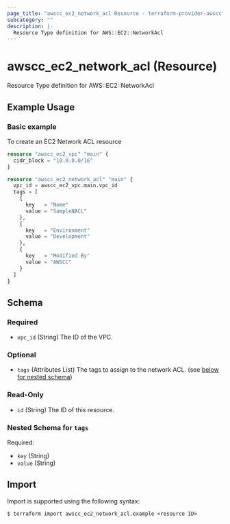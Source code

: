 ```yaml
---
page_title: "awscc_ec2_network_acl Resource - terraform-provider-awscc"
subcategory: ""
description: |-
  Resource Type definition for AWS::EC2::NetworkAcl
---
```


# awscc_ec2_network_acl (Resource)

Resource Type definition for AWS::EC2::NetworkAcl

## Example Usage

### Basic example
To create an EC2 Network ACL resource
```terraform
resource "awscc_ec2_vpc" "main" {
  cidr_block = "10.0.0.0/16"
}

resource "awscc_ec2_network_acl" "main" {
  vpc_id = awscc_ec2_vpc.main.vpc_id
  tags = [
    {
      key   = "Name"
      value = "SampleNACL"
    },
    {
      key   = "Environment"
      value = "Development"
    },
    {
      key   = "Modified By"
      value = "AWSCC"
    }
  ]
}
```

<!-- schema generated by tfplugindocs -->
## Schema

### Required

- `vpc_id` (String) The ID of the VPC.

### Optional

- `tags` (Attributes List) The tags to assign to the network ACL. (see [below for nested schema](#nestedatt--tags))

### Read-Only

- `id` (String) The ID of this resource.

<a id="nestedatt--tags"></a>
### Nested Schema for `tags`

Required:

- `key` (String)
- `value` (String)

## Import

Import is supported using the following syntax:

```shell
$ terraform import awscc_ec2_network_acl.example <resource ID>
```